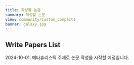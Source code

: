 ```yaml
---
title: 작성할 논문
summary: 작성할 논문
view: community/custom_compact1
banner: galaxy.jpg
---
```

## Write Papers List

2024-10-01. 메타휴리스틱 주제로 논문 작성을 시작할 예정입니다.



